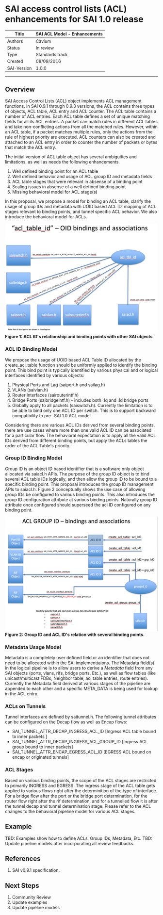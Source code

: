 SAI access control lists (ACL) enhancements for SAI 1.0 release
===============================================================================

 Title       | SAI ACL Model - Enhancements
-------------|----------------------
 Authors     | Cavium 
 Status      | In review
 Type        | Standards track
 Created     | 08/09/2016
 SAI-Version | 1.0.0

-------------------------------------------------------------------------------

## Overview ##
SAI Access Control Lists (ACL) object implements ACL management functions. In SAI 0.9.1 through 0.9.3 versions, the ACL contains three types of objects, ACL table, ACL entry and ACL counter. The ACL table contains a number of ACL entries. Each ACL table defines a set of unique matching fields for all its ACL entries. A packet can match rules in different ACL tables and take non-conflicting actions from all the matched rules. However, within an ACL table, if a packet matches multiple rules, only the actions from the rule of highest priority are executed. ACL counters can also be created and attached to an ACL entry in order to counter the number of packets or bytes that match the ACL entry.

The initial version of ACL table object has several ambiguities and limitations, as well as needs the following enhancements. 
1. Well defined binding point for an ACL table
2. Well defined behavior and usage of ACL group ID and metadata fields
3. ACL table stages that were relevant in absense of a binding point
4. Scaling issues in absense of a well defined binding point
5. Missing behavioral model for ACL stage(s)

In this proposal, we propose a model for binding an ACL table, clarify the usage of group IDs and metadata with UOID based ACL ID, mapping of ACL stages relevant to binding points, and tunnel specific ACL behavior. We also introduce the behavioral model for ACLs.

![SAI acl design](figures/sai_aclobjs.png "Figure 1: ACL ID's relationship and binding points with other SAI objects.")
__Figure 1: ACL ID's relationship and binding points with other SAI objects__

### ACL ID Binding Model 
We propose the usage of UOID based ACL Table ID allocated by the create_acl_table function should be uniformly applied to identify the binding point. This bind point is typically identified by various physical and or logical interfaces identified by various objects: 
1. Physical Ports and Lag (saiport.h and sailag.h)
2. VLANs (saivlan.h)
3. Router Interfaces (sairouterintf.h)
4. Bridge Ports (saibridgeintf.h) - includes both .1q and .1d bridge ports
5. Globally apply to all packets (saiswitch.h). Currently the limitation is to be able to bind only one ACL ID per switch. This is to support backward compatibility to pre- SAI 1.0 ACL model.

Considering there are various ACL IDs derived from several binding points, there are use cases where more than one valid ACL ID can be associated for a particular flow. The behavioral expectation is to apply all the valid ACL IDs derived from different binding points, but apply the ACLs tables the order of the ACL Table's priority. 

### Group ID Binding Model
Group ID is an object ID based identifier that is a software only object allocated via saiacl.h APIs. The purpose of the group ID object is to bind several ACL table IDs logically, and then allow the group ID to be bound to a specific binding point. This proposal introduces the group ID management APIs to saiacl.h. Figure 2 conceptually shows the use case of allowing group IDs be configured to various binding points. This also introduces the group ID configuration attribute at various binding points. Naturally group ID attribute once configured should superseed the acl ID configured on any binding point. 

![SAI acl group](figures/sai_aclgroups.png "Figure 2: Group ID and ACL ID's relation with several binding points. ")
__Figure 2: Group ID and ACL ID's relation with several binding points.__

### Metadata Usage Model
Metadata is a completely user defined field or an identifier that does not need to be allocated within the SAI implementtaions. The Metadata field(s) in the logical pipeline is to allow users to derive a *Metadata* field from any SAI objects (ports, vlans, rifs, bridge ports, Etc.), as well as flow tables (like unicast/multicast FDBs, Neighbor table, acl table entries, route entries). Currently the Metadata field derived at various stages of the pipeline are appended to each other and a specific META_DATA is being used for lookup in the ACL entry. 

### ACLs on Tunnels 
Tunnel interfaces are defined by saitunnel.h. The following tunnel attributes can be configured on the Decap flow as well as Encap flows: 
* SAI_TUNNEL_ATTR_DECAP_INGRESS_ACL_ID [Ingress ACL table bound to inner packets ]
* SAI_TUNNEL_ATTR_DECAP_INGRESS_ACL_GROUP_ID [Ingress ACL group bound to inner packets]
* SAI_TUNNEL_ATTR_ENCAP_EGRESS_ACL_ID [EGRESS ACL bound on encap or originated tunnels]

### ACL Stages 
Based on various binding points, the scope of the ACL stages are restricted to primarily INGRESS and EGRESS. The ingress stage of the ACL table gets applied to various flows right after the determinition of the type of interface. For a bridge flow after the port or the bridge port determination, for the router flow right after the rif determination, and for a tunnelled flow it is after the tunnel decap and tunnel determination stage. Please refer to the ACL changes to the behavioral pipeline model for various ACL stages.

## Example ##
TBD: Examples show how to define ACLs, Group IDs, Metadata, Etc.
TBD: Update pipeline models after incorporating all review feedbacks.

## References ##
1. SAI v0.9.1 specification.

## Next Steps
1. Community Review 
2. Update examples
3. Update pipeline models

